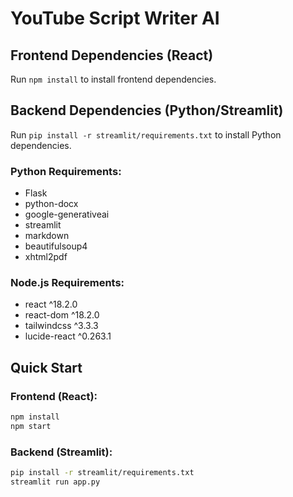 # YouTube Script Writer AI

## Frontend Dependencies (React)
Run `npm install` to install frontend dependencies.

## Backend Dependencies (Python/Streamlit)
Run `pip install -r streamlit/requirements.txt` to install Python dependencies.

### Python Requirements:
- Flask
- python-docx  
- google-generativeai
- streamlit
- markdown
- beautifulsoup4
- xhtml2pdf

### Node.js Requirements:
- react ^18.2.0
- react-dom ^18.2.0
- tailwindcss ^3.3.3
- lucide-react ^0.263.1

## Quick Start

### Frontend (React):
```bash
npm install
npm start
```

### Backend (Streamlit):
```bash
pip install -r streamlit/requirements.txt
streamlit run app.py
```

